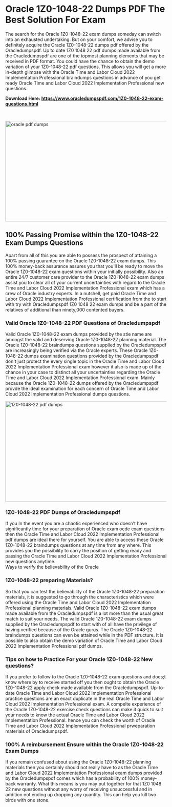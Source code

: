 <h1>Oracle 1Z0-1048-22 Dumps PDF The Best Solution For Exam</h1>
<p>The search for the Oracle 1Z0-1048-22 exam dumps someday can switch into an exhausted undertaking. But on your comfort, we advise you to definitely acquire the Oracle 1Z0-1048-22 dumps pdf offered by the Oracledumpspdf. Up to date 1Z0 1048 22 pdf dumps made available from the Oracledumpspdf are one of the topmost planning elements that may be received in PDF format. You could have the chance to obtain the demo variation of your 1Z0-1048-22 pdf questions. This allows you will get a more in-depth glimpse with the Oracle Time and Labor Cloud 2022 Implementation Professional braindumps questions in advance of you get ready Oracle Time and Labor Cloud 2022 Implementation Professional new questions.</p>
<p><strong>Download Here: <a href="https://www.oracledumpspdf.com/1Z0-1048-22-exam-questions.html">https://www.oracledumpspdf.com/1Z0-1048-22-exam-questions.html</a></strong></p>
<p>&nbsp;</p>
<p><span style="font-weight: 400;"><img style="display: block; margin-left: auto; margin-right: auto;" src="https://i.ibb.co/RCKYBmz/digital-marketing-Made-with-Poster-My-Wall.jpg" alt="oracle pdf dumps" width="850" height="314" /></span></p>
<h2><strong>100% Passing Promise within the 1Z0-1048-22 Exam Dumps Questions</strong></h2>
<p>Apart from all of this you are able to possess the prospect of attaining a 100% passing guarantee on the Oracle 1Z0-1048-22 exam dumps. This 100% money-back assurance assures you that you'll be ready to move the Oracle 1Z0-1048-22 exam questions within your initially possibility. Also an entire 24/7 customer care provider to the Oracle 1Z0-1048-22 exam dumps assist you to clear all of your current uncertainties with regard to the Oracle Time and Labor Cloud 2022 Implementation Professional exam which has a crew of Oracle industry experts. In a nutshell, get paid Oracle Time and Labor Cloud 2022 Implementation Professional certification from the to start with try with Oracledumpspdf 1Z0 1048 22 exam dumps and be a part of the relatives of additional than ninety,000 contented buyers.</p>
<h3><strong>Valid Oracle 1Z0-1048-22 PDF Questions of Oracledumpspdf</strong></h3>
<p>Valid Oracle 1Z0-1048-22 exam dumps provided by the stie name are amongst the valid and deserving Oracle 1Z0-1048-22 planning material. The Oracle 1Z0-1048-22 braindumps questions supplied by the Oracledumpspdf are increasingly being verified via the Oracle experts. These Oracle 1Z0-1048-22 dumps examination questions provided by the Oracledumpspdf don't just protect the every single topic in the Oracle Time and Labor Cloud 2022 Implementation Professional exam however it also is made up of the chance in your case to distinct all your uncertainties regarding the Oracle Time and Labor Cloud 2022 Implementation Professional exam. Mainly because the Oracle 1Z0-1048-22 dumps offered by the Oracledumpspdf provde the ideal examination for each concern of Oracle Time and Labor Cloud 2022 Implementation Professional dumps questions.</p>
<p><a href="https://www.oracledumpspdf.com/1Z0-1048-22-exam-questions.html"><span style="font-weight: 400;"><img style="display: block; margin-left: auto; margin-right: auto;" src="https://i.ibb.co/zfVYYs0/Digital-Marketing-Agency-Made-with-Poster-My-Wall-1.jpg" alt="1Z0-1048-22 pdf dumps" width="850" height="314" /></span></a></p>
<h3><strong>1Z0-1048-22 PDF Dumps of Oracledumpspdf</strong></h3>
<p>If you In the event you are a chaotic experienced who doesn&rsquo;t have significantly time for your preparation of Oracle exam ocde exam questions then the Oracle Time and Labor Cloud 2022 Implementation Professional pdf dumps are ideal there for yourself. You are able to access these Oracle 1Z0-1048-22 braindumps questions at any time from any where. This provides you the possibility to carry the position of getting ready and passing the Oracle Time and Labor Cloud 2022 Implementation Professional new questions anytime.<br />Ways to verify the believability of the Oracle</p>
<h3>1Z0-1048-22 preparing Materials?</h3>
<p>So that you can test the believability of the Oracle 1Z0-1048-22 preparation materials, it is suggested to go through the characteristics which were offered using the Oracle Time and Labor Cloud 2022 Implementation Professional planning materials. Valid Oracle 1Z0-1048-22 exam dumps made available from the Oracledumpspdf is a lot more than the usual great match to suit your needs. The valid Oracle 1Z0-1048-22 exam dumps supplied by the Oracledumpspdf to start with of all have the privilege of having verified because of the Oracle gurus. The Oracle 1Z0-1048-22 braindumps questions can even be attained while in the PDF structure. It is possible to also obtain the demo variation of Oracle Time and Labor Cloud 2022 Implementation Professional pdf dumps.</p>
<h3>Tips on how to Practice For your Oracle 1Z0-1048-22 New questions?</h3>
<p>If you prefer to follow to the Oracle 1Z0-1048-22 exam questions and does;t know where by to receive started off you then ought to obtain the Oracle 1Z0-1048-22 apply check made available from the Oracledumpspdf. Up-to-date Oracle Time and Labor Cloud 2022 Implementation Professional practice questions are an exact duplicate in the real Oracle Time and Labor Cloud 2022 Implementation Professional exam. A compelte experience of the Oracle 1Z0-1048-22 exercise check questions can make it quick to suit your needs to know the actual Oracle Time and Labor Cloud 2022 Implementation Professional. hence you can check the worth of Oracle Time and Labor Cloud 2022 Implementation Professional prweparation materials of Oracledumpspdf.</p>
<h3><strong>100% A reimbursement Ensure within the Oracle 1Z0-1048-22 Exam Dumps</strong></h3>
<p>If you remain confused about using the Oracle 1Z0-1048-22 planning materials then you certainly should not really have to as the Oracle Time and Labor Cloud 2022 Implementation Professional exam dumps provided by the Oracledumpspdf comes which has a probability of 100% money-back warranty. What this means is you may put together for that 1Z0 1048 22 new questions without any worry of receiving unsuccessful and in addition not ending up dropping any quantity. This can help you kill two birds with one stone.</p>

